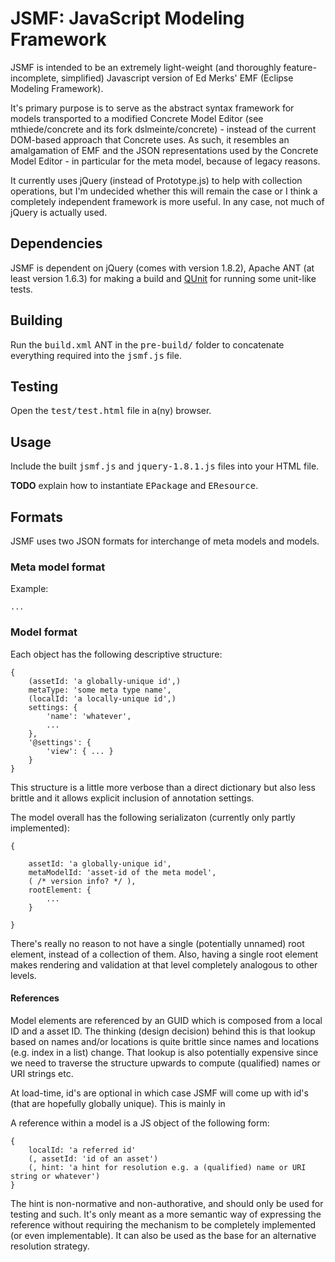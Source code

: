 JSMF: JavaScript Modeling Framework
===================================

JSMF is intended to be an extremely light-weight (and thoroughly feature-incomplete, simplified) Javascript version of Ed Merks' EMF (Eclipse Modeling Framework).

It's primary purpose is to serve as the abstract syntax framework for models transported to a modified Concrete Model Editor (see mthiede/concrete and its fork dslmeinte/concrete) - instead of the current DOM-based approach that Concrete uses.
As such, it resembles an amalgamation of EMF and the JSON representations used by the Concrete Model Editor - in particular for the meta model, because of legacy reasons.

It currently uses jQuery (instead of Prototype.js) to help with collection operations, but I'm undecided whether this will remain the case or I think a completely independent framework is more useful.
In any case, not much of jQuery is actually used.


## Dependencies

JSMF is dependent on jQuery (comes with version 1.8.2), Apache ANT (at least version 1.6.3) for making a build and [QUnit](http://qunitjs.com/) for running some unit-like tests.

## Building

Run the <tt>build.xml</tt> ANT in the <tt>pre-build/</tt> folder to concatenate everything required into the <tt>jsmf.js</tt> file.

## Testing

Open the <tt>test/test.html</tt> file in a(ny) browser.

## Usage

Include the built <tt>jsmf.js</tt> and <tt>jquery-1.8.1.js</tt> files into your HTML file.

**TODO** explain how to instantiate <tt>EPackage</tt> and <tt>EResource</tt>.

## Formats

JSMF uses two JSON formats for interchange of meta models and models.

### Meta model format

Example:
```
...
```

### Model format

Each object has the following descriptive structure:
```
{
	(assetId: 'a globally-unique id',)
	metaType: 'some meta type name',
	(localId: 'a locally-unique id',)
	settings: {
		'name': 'whatever',
		...
	},
	'@settings': {
		'view': { ... }
	}
}
```
This structure is a little more verbose than a direct dictionary but also less brittle and it allows explicit inclusion of annotation settings.

The model overall has the following serializaton (currently only partly implemented):
```
{

	assetId: 'a globally-unique id',
	metaModelId: 'asset-id of the meta model',
	( /* version info? */ ),
	rootElement: {
		...
	}

}
```
There's really no reason to not have a single (potentially unnamed) root element, instead of a collection of them.
Also, having a single root element makes rendering and validation at that level completely analogous to other levels.


#### References

Model elements are referenced by an GUID which is composed from a local ID and a asset ID.
The thinking (design decision) behind this is that lookup based on names and/or locations is quite brittle since names and locations (e.g. index in a list) change.
That lookup is also potentially expensive since we need to traverse the structure upwards to compute (qualified) names or URI strings etc.

At load-time, id's are optional in which case JSMF will come up with id's (that are hopefully globally unique). This is mainly in

A reference within a model is a JS object of the following form:

```
{
	localId: 'a referred id'
	(, assetId: 'id of an asset')
	(, hint: 'a hint for resolution e.g. a (qualified) name or URI string or whatever')
}
```

The hint is non-normative and non-authorative, and should only be used for testing and such.
It's only meant as a more semantic way of expressing the reference without requiring the mechanism to be completely implemented (or even implementable).
It can also be used as the base for an alternative resolution strategy.

